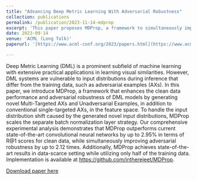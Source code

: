 ```yaml
---
title: "Advancing Deep Metric Learning With Adversarial Robustness"
collection: publications
permalink: /publication/2023-11-14-mdprop
excerpt: 'This paper proposes MDProp, a framework to simultaneously improve the performance of DML models on clean data and inputs following multiple distributions.'
date: 2023-09-14
venue: 'ACML (Long Talk)'
paperurl: '[https://www.acml-conf.org/2023/papers.html](https://www.acml-conf.org/2023/papers.html)'

---
```

Deep Metric Learning (DML) is a prominent subfield of machine learning with extensive practical applications in learning visual similarities. However, DML systems are vulnerable to input distributions during inference that differ from the training data, such as adversarial examples (AXs). In this paper, we introduce MDProp, a framework that enhances the clean data performance and adversarial robustness of DML models by generating novel Multi-Targeted AXs and Unadversarial Examples, in addition to conventional single-targeted AXs, in the feature space. To handle the input distribution shift caused by the generated novel input distributions, MDProp scales the separate batch normalization layer strategy. Our comprehensive experimental analysis demonstrates that MDProp outperforms current state-of-the-art convolutional neural networks by up to 2.95% in terms of R@1 scores for clean data, while simultaneously improving adversarial robustness by up to 2.12 times. Additionally, MDProp achieves state-of-the-art results in data-scarce setting while utilizing only half of the training data. Implementation is available at https://github.com/intherejeet/MDProp.


[Download paper here]('https://www.acml-conf.org/2023/papers.html')
